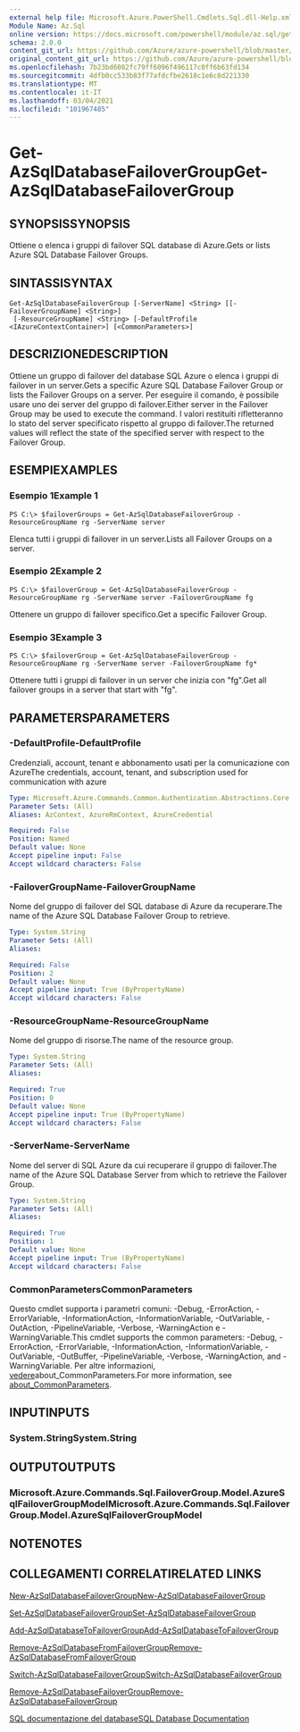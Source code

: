```yaml
---
external help file: Microsoft.Azure.PowerShell.Cmdlets.Sql.dll-Help.xml
Module Name: Az.Sql
online version: https://docs.microsoft.com/powershell/module/az.sql/get-azsqldatabasefailovergroup
schema: 2.0.0
content_git_url: https://github.com/Azure/azure-powershell/blob/master/src/Sql/Sql/help/Get-AzSqlDatabaseFailoverGroup.md
original_content_git_url: https://github.com/Azure/azure-powershell/blob/master/src/Sql/Sql/help/Get-AzSqlDatabaseFailoverGroup.md
ms.openlocfilehash: 7b23bd6082fc79ff6096f496117c0ff6b63fd134
ms.sourcegitcommit: 4dfb0cc533b83f77afdcfbe2618c1e6c8d221330
ms.translationtype: MT
ms.contentlocale: it-IT
ms.lasthandoff: 03/04/2021
ms.locfileid: "101967485"
---
```

# <span data-ttu-id="1bc05-101">Get-AzSqlDatabaseFailoverGroup</span><span class="sxs-lookup"><span data-stu-id="1bc05-101">Get-AzSqlDatabaseFailoverGroup</span></span>

## <span data-ttu-id="1bc05-102">SYNOPSIS</span><span class="sxs-lookup"><span data-stu-id="1bc05-102">SYNOPSIS</span></span>
<span data-ttu-id="1bc05-103">Ottiene o elenca i gruppi di failover SQL database di Azure.</span><span class="sxs-lookup"><span data-stu-id="1bc05-103">Gets or lists Azure SQL Database Failover Groups.</span></span>

## <span data-ttu-id="1bc05-104">SINTASSI</span><span class="sxs-lookup"><span data-stu-id="1bc05-104">SYNTAX</span></span>

```
Get-AzSqlDatabaseFailoverGroup [-ServerName] <String> [[-FailoverGroupName] <String>]
 [-ResourceGroupName] <String> [-DefaultProfile <IAzureContextContainer>] [<CommonParameters>]
```

## <span data-ttu-id="1bc05-105">DESCRIZIONE</span><span class="sxs-lookup"><span data-stu-id="1bc05-105">DESCRIPTION</span></span>
<span data-ttu-id="1bc05-106">Ottiene un gruppo di failover del database SQL Azure o elenca i gruppi di failover in un server.</span><span class="sxs-lookup"><span data-stu-id="1bc05-106">Gets a specific Azure SQL Database Failover Group or lists the Failover Groups on a server.</span></span>
<span data-ttu-id="1bc05-107">Per eseguire il comando, è possibile usare uno dei server del gruppo di failover.</span><span class="sxs-lookup"><span data-stu-id="1bc05-107">Either server in the Failover Group may be used to execute the command.</span></span> <span data-ttu-id="1bc05-108">I valori restituiti rifletteranno lo stato del server specificato rispetto al gruppo di failover.</span><span class="sxs-lookup"><span data-stu-id="1bc05-108">The returned values will reflect the state of the specified server with respect to the Failover Group.</span></span>

## <span data-ttu-id="1bc05-109">ESEMPI</span><span class="sxs-lookup"><span data-stu-id="1bc05-109">EXAMPLES</span></span>

### <span data-ttu-id="1bc05-110">Esempio 1</span><span class="sxs-lookup"><span data-stu-id="1bc05-110">Example 1</span></span>
```
PS C:\> $failoverGroups = Get-AzSqlDatabaseFailoverGroup -ResourceGroupName rg -ServerName server
```

<span data-ttu-id="1bc05-111">Elenca tutti i gruppi di failover in un server.</span><span class="sxs-lookup"><span data-stu-id="1bc05-111">Lists all Failover Groups on a server.</span></span>

### <span data-ttu-id="1bc05-112">Esempio 2</span><span class="sxs-lookup"><span data-stu-id="1bc05-112">Example 2</span></span>
```
PS C:\> $failoverGroup = Get-AzSqlDatabaseFailoverGroup -ResourceGroupName rg -ServerName server -FailoverGroupName fg
```

<span data-ttu-id="1bc05-113">Ottenere un gruppo di failover specifico.</span><span class="sxs-lookup"><span data-stu-id="1bc05-113">Get a specific Failover Group.</span></span>

### <span data-ttu-id="1bc05-114">Esempio 3</span><span class="sxs-lookup"><span data-stu-id="1bc05-114">Example 3</span></span>
```
PS C:\> $failoverGroup = Get-AzSqlDatabaseFailoverGroup -ResourceGroupName rg -ServerName server -FailoverGroupName fg*
```

<span data-ttu-id="1bc05-115">Ottenere tutti i gruppi di failover in un server che inizia con "fg".</span><span class="sxs-lookup"><span data-stu-id="1bc05-115">Get all failover groups in a server that start with "fg".</span></span>

## <span data-ttu-id="1bc05-116">PARAMETERS</span><span class="sxs-lookup"><span data-stu-id="1bc05-116">PARAMETERS</span></span>

### <span data-ttu-id="1bc05-117">-DefaultProfile</span><span class="sxs-lookup"><span data-stu-id="1bc05-117">-DefaultProfile</span></span>
<span data-ttu-id="1bc05-118">Credenziali, account, tenant e abbonamento usati per la comunicazione con Azure</span><span class="sxs-lookup"><span data-stu-id="1bc05-118">The credentials, account, tenant, and subscription used for communication with azure</span></span>

```yaml
Type: Microsoft.Azure.Commands.Common.Authentication.Abstractions.Core.IAzureContextContainer
Parameter Sets: (All)
Aliases: AzContext, AzureRmContext, AzureCredential

Required: False
Position: Named
Default value: None
Accept pipeline input: False
Accept wildcard characters: False
```

### <span data-ttu-id="1bc05-119">-FailoverGroupName</span><span class="sxs-lookup"><span data-stu-id="1bc05-119">-FailoverGroupName</span></span>
<span data-ttu-id="1bc05-120">Nome del gruppo di failover del SQL database di Azure da recuperare.</span><span class="sxs-lookup"><span data-stu-id="1bc05-120">The name of the Azure SQL Database Failover Group to retrieve.</span></span>

```yaml
Type: System.String
Parameter Sets: (All)
Aliases:

Required: False
Position: 2
Default value: None
Accept pipeline input: True (ByPropertyName)
Accept wildcard characters: False
```

### <span data-ttu-id="1bc05-121">-ResourceGroupName</span><span class="sxs-lookup"><span data-stu-id="1bc05-121">-ResourceGroupName</span></span>
<span data-ttu-id="1bc05-122">Nome del gruppo di risorse.</span><span class="sxs-lookup"><span data-stu-id="1bc05-122">The name of the resource group.</span></span>

```yaml
Type: System.String
Parameter Sets: (All)
Aliases:

Required: True
Position: 0
Default value: None
Accept pipeline input: True (ByPropertyName)
Accept wildcard characters: False
```

### <span data-ttu-id="1bc05-123">-ServerName</span><span class="sxs-lookup"><span data-stu-id="1bc05-123">-ServerName</span></span>
<span data-ttu-id="1bc05-124">Nome del server di SQL Azure da cui recuperare il gruppo di failover.</span><span class="sxs-lookup"><span data-stu-id="1bc05-124">The name of the Azure SQL Database Server from which to retrieve the Failover Group.</span></span>

```yaml
Type: System.String
Parameter Sets: (All)
Aliases:

Required: True
Position: 1
Default value: None
Accept pipeline input: True (ByPropertyName)
Accept wildcard characters: False
```

### <span data-ttu-id="1bc05-125">CommonParameters</span><span class="sxs-lookup"><span data-stu-id="1bc05-125">CommonParameters</span></span>
<span data-ttu-id="1bc05-126">Questo cmdlet supporta i parametri comuni: -Debug, -ErrorAction, -ErrorVariable, -InformationAction, -InformationVariable, -OutVariable, -OutAction, -PipelineVariable, -Verbose, -WarningAction e -WarningVariable.</span><span class="sxs-lookup"><span data-stu-id="1bc05-126">This cmdlet supports the common parameters: -Debug, -ErrorAction, -ErrorVariable, -InformationAction, -InformationVariable, -OutVariable, -OutBuffer, -PipelineVariable, -Verbose, -WarningAction, and -WarningVariable.</span></span> <span data-ttu-id="1bc05-127">Per altre informazioni, [vedere](http://go.microsoft.com/fwlink/?LinkID=113216)about_CommonParameters.</span><span class="sxs-lookup"><span data-stu-id="1bc05-127">For more information, see [about_CommonParameters](http://go.microsoft.com/fwlink/?LinkID=113216).</span></span>

## <span data-ttu-id="1bc05-128">INPUT</span><span class="sxs-lookup"><span data-stu-id="1bc05-128">INPUTS</span></span>

### <span data-ttu-id="1bc05-129">System.String</span><span class="sxs-lookup"><span data-stu-id="1bc05-129">System.String</span></span>

## <span data-ttu-id="1bc05-130">OUTPUT</span><span class="sxs-lookup"><span data-stu-id="1bc05-130">OUTPUTS</span></span>

### <span data-ttu-id="1bc05-131">Microsoft.Azure.Commands.Sql.FailoverGroup.Model.AzureSqlFailoverGroupModel</span><span class="sxs-lookup"><span data-stu-id="1bc05-131">Microsoft.Azure.Commands.Sql.FailoverGroup.Model.AzureSqlFailoverGroupModel</span></span>

## <span data-ttu-id="1bc05-132">NOTE</span><span class="sxs-lookup"><span data-stu-id="1bc05-132">NOTES</span></span>

## <span data-ttu-id="1bc05-133">COLLEGAMENTI CORRELATI</span><span class="sxs-lookup"><span data-stu-id="1bc05-133">RELATED LINKS</span></span>

[<span data-ttu-id="1bc05-134">New-AzSqlDatabaseFailoverGroup</span><span class="sxs-lookup"><span data-stu-id="1bc05-134">New-AzSqlDatabaseFailoverGroup</span></span>](./New-AzSqlDatabaseFailoverGroup.md)

[<span data-ttu-id="1bc05-135">Set-AzSqlDatabaseFailoverGroup</span><span class="sxs-lookup"><span data-stu-id="1bc05-135">Set-AzSqlDatabaseFailoverGroup</span></span>](./Set-AzSqlDatabaseFailoverGroup.md)

[<span data-ttu-id="1bc05-136">Add-AzSqlDatabaseToFailoverGroup</span><span class="sxs-lookup"><span data-stu-id="1bc05-136">Add-AzSqlDatabaseToFailoverGroup</span></span>](./Add-AzSqlDatabaseToFailoverGroup.md)

[<span data-ttu-id="1bc05-137">Remove-AzSqlDatabaseFromFailoverGroup</span><span class="sxs-lookup"><span data-stu-id="1bc05-137">Remove-AzSqlDatabaseFromFailoverGroup</span></span>](./Remove-AzSqlDatabaseFromFailoverGroup.md)

[<span data-ttu-id="1bc05-138">Switch-AzSqlDatabaseFailoverGroup</span><span class="sxs-lookup"><span data-stu-id="1bc05-138">Switch-AzSqlDatabaseFailoverGroup</span></span>](./Switch-AzSqlDatabaseFailoverGroup.md)

[<span data-ttu-id="1bc05-139">Remove-AzSqlDatabaseFailoverGroup</span><span class="sxs-lookup"><span data-stu-id="1bc05-139">Remove-AzSqlDatabaseFailoverGroup</span></span>](./Remove-AzSqlDatabaseFailoverGroup.md)

[<span data-ttu-id="1bc05-140">SQL documentazione del database</span><span class="sxs-lookup"><span data-stu-id="1bc05-140">SQL Database Documentation</span></span>](https://docs.microsoft.com/azure/sql-database/)
